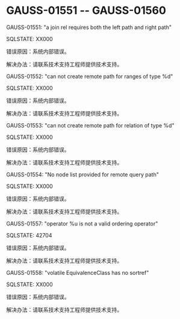 # GAUSS-01551 -- GAUSS-01560

GAUSS-01551: "a join rel requires both the left path and right path"

SQLSTATE: XX000

错误原因：系统内部错误。

解决办法：请联系技术支持工程师提供技术支持。

GAUSS-01552: "can not create remote path for ranges of type %d"

SQLSTATE: XX000

错误原因：系统内部错误。

解决办法：请联系技术支持工程师提供技术支持。

GAUSS-01553: "can not create remote path for relation of type %d"

SQLSTATE: XX000

错误原因：系统内部错误。

解决办法：请联系技术支持工程师提供技术支持。

GAUSS-01554: "No node list provided for remote query path"

SQLSTATE: XX000

错误原因：系统内部错误。

解决办法：请联系技术支持工程师提供技术支持。

GAUSS-01557: "operator %u is not a valid ordering operator"

SQLSTATE: 42704

错误原因：系统内部错误。

解决办法：请联系技术支持工程师提供技术支持。

GAUSS-01558: "volatile EquivalenceClass has no sortref"

SQLSTATE: XX000

错误原因：系统内部错误。

解决办法：请联系技术支持工程师提供技术支持。

